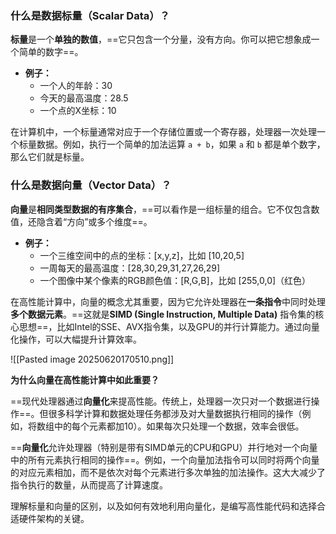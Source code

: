 ### 什么是数据标量（Scalar Data）？

**标量**是一个**单独的数值**，==它只包含一个分量，没有方向。你可以把它想象成一个简单的数字==。

- **例子：**
    - 一个人的年龄：30
    - 今天的最高温度：28.5
    - 一个点的X坐标：10

在计算机中，一个标量通常对应于一个存储位置或一个寄存器，处理器一次处理一个标量数据。例如，执行一个简单的加法运算 `a + b`，如果 `a` 和 `b` 都是单个数字，那么它们就是标量。

### 什么是数据向量（Vector Data）？

**向量**是**相同类型数据的有序集合**，==可以看作是一组标量的组合。它不仅包含数值，还隐含着“方向”或多个维度==。

- **例子：**
    - 一个三维空间中的点的坐标：[x,y,z]，比如 [10,20,5]
    - 一周每天的最高温度：[28,30,29,31,27,26,29]
    - 一个图像中某个像素的RGB颜色值：[R,G,B]，比如 [255,0,0]（红色）

在高性能计算中，向量的概念尤其重要，因为它允许处理器在**一条指令**中同时处理**多个数据元素**。==这就是**SIMD (Single Instruction, Multiple Data)** 指令集的核心思想==，比如Intel的SSE、AVX指令集，以及GPU的并行计算能力。通过向量化操作，可以大幅提升计算效率。

![[Pasted image 20250620170510.png]]

**为什么向量在高性能计算中如此重要？**

==现代处理器通过**向量化**来提高性能。传统上，处理器一次只对一个数据进行操作==。但很多科学计算和数据处理任务都涉及对大量数据执行相同的操作（例如，将数组中的每个元素都加10）。如果每次只处理一个数据，效率会很低。

==**向量化**允许处理器（特别是带有SIMD单元的CPU和GPU）并行地对一个向量中的所有元素执行相同的操作==。例如，一个向量加法指令可以同时将两个向量的对应元素相加，而不是依次对每个元素进行多次单独的加法操作。这大大减少了指令执行的数量，从而提高了计算速度。

理解标量和向量的区别，以及如何有效地利用向量化，是编写高性能代码和选择合适硬件架构的关键。